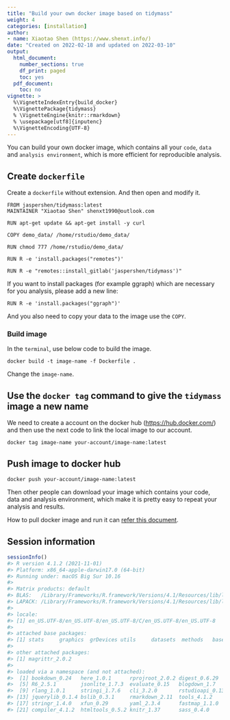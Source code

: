 ```yaml
---
title: "Build your own docker image based on tidymass"
weight: 4
categories: [installation]
author:
- name: Xiaotao Shen (https://www.shenxt.info/)
date: "Created on 2022-02-18 and updated on 2022-03-10"
output:
  html_document:
    number_sections: true
    df_print: paged
    toc: yes
  pdf_document:
    toc: no
vignette: >
  %\VignetteIndexEntry{build_docker}
  %\VignettePackage{tidymass}
  % \VignetteEngine{knitr::rmarkdown}
  % \usepackage[utf8]{inputenc}
  %\VignetteEncoding{UTF-8}
---
```






You can build your own docker image, which contains all your `code`, `data` and `analysis environment`, which is more efficient for reproducible analysis.

## Create `dockerfile`

Create a `dockerfile` without extension. And then open and modify it.

```
FROM jaspershen/tidymass:latest
MAINTAINER "Xiaotao Shen" shenxt1990@outlook.com

RUN apt-get update && apt-get install -y curl

COPY demo_data/ /home/rstudio/demo_data/

RUN chmod 777 /home/rstudio/demo_data/

RUN R -e 'install.packages("remotes")'

RUN R -e "remotes::install_gitlab('jaspershen/tidymass')"
```

If you want to install packages (for example ggraph) which are necessary for you analysis, please add a new line:

```
RUN R -e 'install.packages("ggraph")'
```

And you also need to copy your data to the image use the `COPY`.

### Build image

In the `terminal`, use below code to build the image.

```
docker build -t image-name -f Dockerfile .
```

Change the `image-name`.

## Use the `docker tag` command to give the `tidymass` image a new name

We need to create a account on the docker hub (https://hub.docker.com/) and then use the next code to link the local image to our account.

```
docker tag image-name your-account/image-name:latest
```

## Push image to docker hub

```
docker push your-account/image-name:latest
```

Then other people can download your image which contains your code, data and analysis environment, which make it is pretty easy to repeat your analysis and results.

How to pull docker image and run it can [refer this document](https://tidymass.github.io/tidymass/articles/docker.html).

## **Session information**



```r
sessionInfo()
#> R version 4.1.2 (2021-11-01)
#> Platform: x86_64-apple-darwin17.0 (64-bit)
#> Running under: macOS Big Sur 10.16
#> 
#> Matrix products: default
#> BLAS:   /Library/Frameworks/R.framework/Versions/4.1/Resources/lib/libRblas.0.dylib
#> LAPACK: /Library/Frameworks/R.framework/Versions/4.1/Resources/lib/libRlapack.dylib
#> 
#> locale:
#> [1] en_US.UTF-8/en_US.UTF-8/en_US.UTF-8/C/en_US.UTF-8/en_US.UTF-8
#> 
#> attached base packages:
#> [1] stats     graphics  grDevices utils     datasets  methods   base     
#> 
#> other attached packages:
#> [1] magrittr_2.0.2
#> 
#> loaded via a namespace (and not attached):
#>  [1] bookdown_0.24   here_1.0.1      rprojroot_2.0.2 digest_0.6.29  
#>  [5] R6_2.5.1        jsonlite_1.7.3  evaluate_0.15   blogdown_1.7   
#>  [9] rlang_1.0.1     stringi_1.7.6   cli_3.2.0       rstudioapi_0.13
#> [13] jquerylib_0.1.4 bslib_0.3.1     rmarkdown_2.11  tools_4.1.2    
#> [17] stringr_1.4.0   xfun_0.29       yaml_2.3.4      fastmap_1.1.0  
#> [21] compiler_4.1.2  htmltools_0.5.2 knitr_1.37      sass_0.4.0
```


